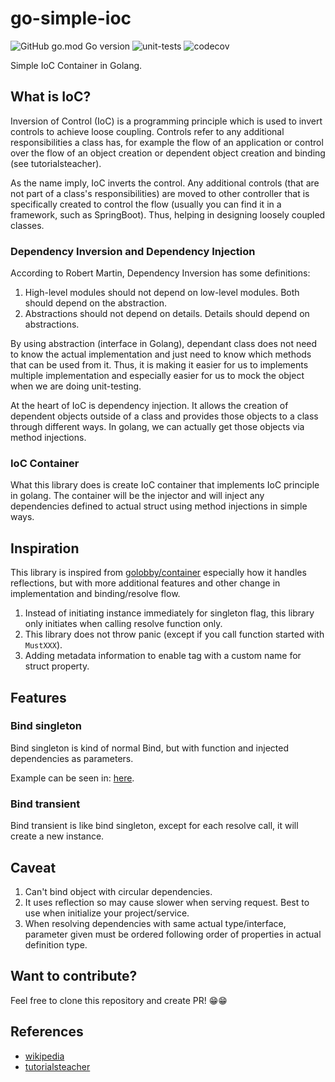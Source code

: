# go-simple-ioc 
![GitHub go.mod Go version](https://img.shields.io/github/go-mod/go-version/josephsalimin/go-simple-ioc)
![unit-tests](https://github.com/josephsalimin/go-simple-ioc/workflows/unit-tests/badge.svg?branch=master)
![codecov](https://codecov.io/gh/josephsalimin/go-simple-ioc/branch/master/graph/badge.svg)

Simple IoC Container in Golang.

## What is IoC?
Inversion of Control (IoC) is a programming principle which is used to invert controls to achieve loose coupling.
Controls refer to any additional responsibilities a class has, for example the flow of an application or control over the flow of an object creation or dependent object creation and binding (see tutorialsteacher).

As the name imply, IoC inverts the control. Any additional controls (that are not part of a class's responsibilities) are moved 
to other controller that is specifically created to control the flow (usually you can find it in a framework, such as SpringBoot).
Thus, helping in designing loosely coupled classes.

### Dependency Inversion and Dependency Injection

According to Robert Martin, Dependency Inversion has some definitions:
1. High-level modules should not depend on low-level modules. Both should depend on the abstraction.
2. Abstractions should not depend on details. Details should depend on abstractions.

By using abstraction (interface in Golang), dependant class does not need to know the actual implementation and just need to know
which methods that can be used from it. Thus, it is making it easier for us to implements multiple implementation and especially
easier for us to mock the object when we are doing unit-testing.

At the heart of IoC is dependency injection. It allows the creation of dependent objects outside of a class and provides those objects to a class through different ways.
In golang, we can actually get those objects via method injections.

### IoC Container

What this library does is create IoC container that implements IoC principle in golang. The container
will be the injector and will inject any dependencies defined to actual struct using method injections in simple ways.

## Inspiration
This library is inspired from [golobby/container](https://github.com/golobby/container) especially how it handles reflections,
but with more additional features and other change in implementation and binding/resolve flow.
1. Instead of initiating instance immediately for singleton flag, this library only initiates when calling resolve function only.
2. This library does not throw panic (except if you call function started with `MustXXX`).
3. Adding metadata information to enable tag with a custom name for struct property.

## Features

### Bind singleton

Bind singleton is kind of normal Bind, but with function and injected dependencies as parameters.

Example can be seen in: [here](./examples/bind_singleton).

### Bind transient

Bind transient is like bind singleton, except for each resolve call, it will create a new instance.

## Caveat

1. Can't bind object with circular dependencies.
2. It uses reflection so may cause slower when serving request. Best to use when initialize your project/service.
3. When resolving dependencies with same actual type/interface, parameter given must be ordered following 
    order of properties in actual definition type.

## Want to contribute?
Feel free to clone this repository and create PR! 😁😁

## References
- [wikipedia](https://en.wikipedia.org/wiki/Inversion_of_control)
- [tutorialsteacher](https://www.tutorialsteacher.com/ioc/inversion-of-control)
